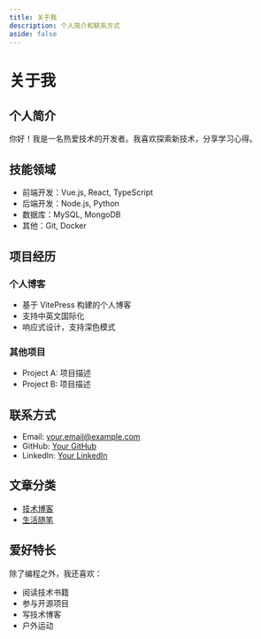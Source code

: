 ```yaml
---
title: 关于我
description: 个人简介和联系方式
aside: false
---
```


# 关于我

## 个人简介

你好！我是一名热爱技术的开发者。我喜欢探索新技术，分享学习心得。

## 技能领域

- 前端开发：Vue.js, React, TypeScript
- 后端开发：Node.js, Python
- 数据库：MySQL, MongoDB
- 其他：Git, Docker

## 项目经历

### 个人博客
- 基于 VitePress 构建的个人博客
- 支持中英文国际化
- 响应式设计，支持深色模式

### 其他项目
- Project A: 项目描述
- Project B: 项目描述

## 联系方式

- Email: your.email@example.com
- GitHub: [Your GitHub](https://github.com/yourusername)
- LinkedIn: [Your LinkedIn](https://linkedin.com/in/yourusername)

## 文章分类

- [技术博客](/zh/posts/)
- [生活随笔](/zh/posts/life/)

## 爱好特长

除了编程之外，我还喜欢：
- 阅读技术书籍
- 参与开源项目
- 写技术博客
- 户外运动

